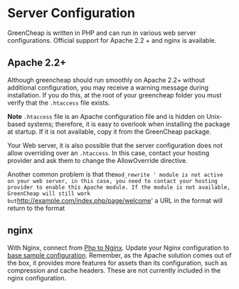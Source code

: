 # Server Configuration
<p class="uk-article-lead">GreenCheap is written in PHP and can run in various web server configurations. Official support for Apache 2.2 + and nginx is available.</p>

## Apache 2.2+
Although greencheap should run smoothly on Apache 2.2+ without additional configuration, you may receive a warning message during installation. If you do this, at the root of your greencheap folder you must verify that the `.htaccess` file exists.

**Note** `.htaccess`  file is an Apache configuration file and is hidden on Unix-based systems; therefore, it is easy to overlook when installing the package at startup. If it is not available, copy it from the GreenCheap package.

Your Web server, it is also possible that the server configuration does not allow overriding over an `.htaccess`. In this case, contact your hosting provider and ask them to change the AllowOverride directive.

Another common problem is that the` mod_rewrite ' module is not active on your web server, in this case, you need to contact your hosting provider to enable this Apache module. If the module is not available, GreenCheap will still work but `http://example.com/index.php/page/welcome' a URL in the format will return to the format

## nginx

With Nginx, connect from [Php to Nginx](http://wiki.nginx.org/PHPFcgiExample). Update your Nginx configuration to [base sample configuration](https://gist.github.com/DarrylDias/be8955970f4b37fdd682). Remember, as the Apache solution comes out of the box, it provides more features for assets than its configuration, such as compression and cache headers. These are not currently included in the nginx configuration.